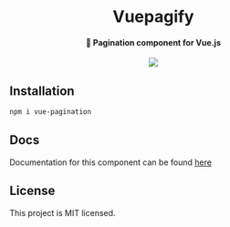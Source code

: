 <div align="center">
<h1>Vuepagify</h1>
<h4>🍉 Pagination component for Vue.js</h4>

<p align="center">
<a href="https://www.buymeacoffee.com/fromlibertalia"><img src="https://img.shields.io/badge/Buy%20Me%20a%20Coffee-ffdd00?style=for-the-badge&logo=buy-me-a-coffee&logoColor=black"></a>
</p>
</div>

## Installation

```bash
npm i vue-pagination
```

## Docs
Documentation for this component can be found [here]()

## License
This project is MIT licensed.